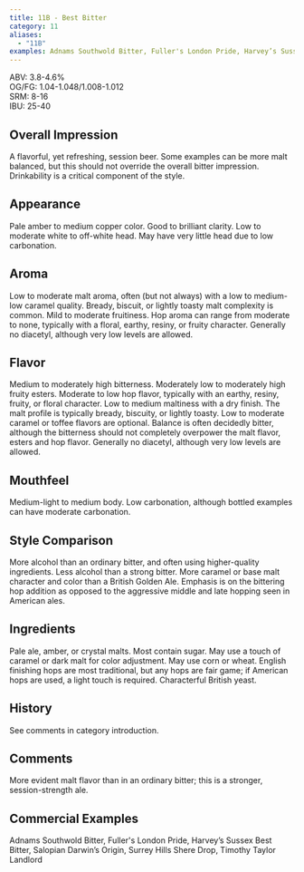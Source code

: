 ```yaml
---
title: 11B - Best Bitter
category: 11
aliases: 
  - "11B"
examples: Adnams Southwold Bitter, Fuller's London Pride, Harvey’s Sussex Best Bitter, Salopian Darwin’s Origin, Surrey Hills Shere Drop, Timothy Taylor Landlord
---
```


ABV: 3.8-4.6%  
OG/FG: 1.04-1.048/1.008-1.012  
SRM: 8-16  
IBU: 25-40

## Overall Impression
A flavorful, yet refreshing, session beer. Some examples can be more malt balanced, but this should not override the overall bitter impression. Drinkability is a critical component of the style.

## Appearance
Pale amber to medium copper color. Good to brilliant clarity. Low to moderate white to off-white head. May have very little head due to low carbonation.

## Aroma
Low to moderate malt aroma, often (but not always) with a low to medium-low caramel quality. Bready, biscuit, or lightly toasty malt complexity is common. Mild to moderate fruitiness. Hop aroma can range from moderate to none, typically with a floral, earthy, resiny, or fruity character. Generally no diacetyl, although very low levels are allowed.

## Flavor
Medium to moderately high bitterness. Moderately low to moderately high fruity esters. Moderate to low hop flavor, typically with an earthy, resiny, fruity, or floral character. Low to medium maltiness with a dry finish. The malt profile is typically bready, biscuity, or lightly toasty. Low to moderate caramel or toffee flavors are optional. Balance is often decidedly bitter, although the bitterness should not completely overpower the malt flavor, esters and hop flavor. Generally no diacetyl, although very low levels are allowed.

## Mouthfeel
Medium-light to medium body. Low carbonation, although bottled examples can have moderate carbonation.

## Style Comparison
More alcohol than an ordinary bitter, and often using higher-quality ingredients. Less alcohol than a strong bitter. More caramel or base malt character and color than a British Golden Ale. Emphasis is on the bittering hop addition as opposed to the aggressive middle and late hopping seen in American ales.

## Ingredients
Pale ale, amber, or crystal malts. Most contain sugar. May use a touch of caramel or dark malt for color adjustment. May use corn or wheat. English finishing hops are most traditional, but any hops are fair game; if American hops are used, a light touch is required. Characterful British yeast.

## History
See comments in category introduction.

## Comments
More evident malt flavor than in an ordinary bitter; this is a stronger, session-strength ale.

## Commercial Examples
Adnams Southwold Bitter, Fuller's London Pride, Harvey’s Sussex Best Bitter, Salopian Darwin’s Origin, Surrey Hills Shere Drop, Timothy Taylor Landlord